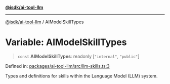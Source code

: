 [**@isdk/ai-tool-llm**](../README.md)

***

[@isdk/ai-tool-llm](../globals.md) / AIModelSkillTypes

# Variable: AIModelSkillTypes

> `const` **AIModelSkillTypes**: readonly \[`"internal"`, `"public"`\]

Defined in: [packages/ai-tool-llm/src/llm-skills.ts:3](https://github.com/isdk/ai-tool-llm.js/blob/0105e0806703dc594a3652a122c6373b3789706e/src/llm-skills.ts#L3)

Types and definitions for skills within the Language Model (LLM) system.
